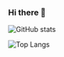 ### Hi there 👋



![GitHub stats](https://github-readme-stats.vercel.app/api?username=codingasdf&show_icons=true&theme=gruvbox)



![Top Langs](https://github-readme-stats.vercel.app/api/top-langs/?username=codingasdf&layout=compact&theme=gruvbox)























<!--
**codingasdf/codingasdf** is a ✨ _special_ ✨ repository because its `README.md` (this file) appears on your GitHub profile.

Here are some ideas to get you started:

- 🔭 I’m currently working on ...
- 🌱 I’m currently learning ...
- 👯 I’m looking to collaborate on ...
- 🤔 I’m looking for help with ...
- 💬 Ask me about ...
- 📫 How to reach me: ...
- 😄 Pronouns: ...
- ⚡ Fun fact: ...
-->
